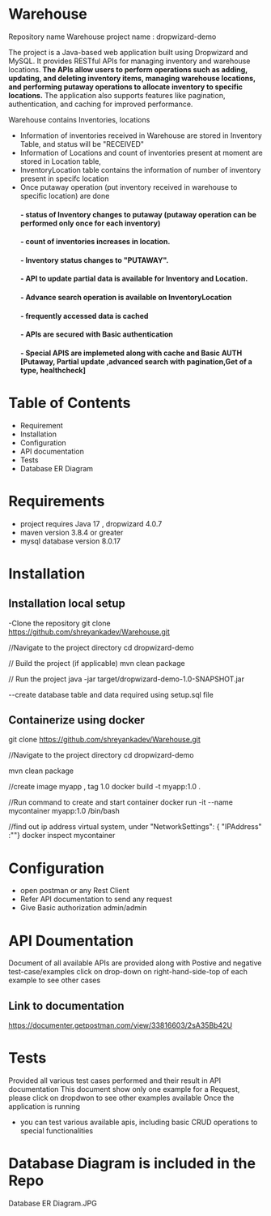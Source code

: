 # Warehouse

Repository name Warehouse
project name : dropwizard-demo

The project is a Java-based web application built using Dropwizard and MySQL. It provides RESTful APIs for managing inventory and warehouse locations.<b> The APIs allow users to perform operations such as adding, updating, and deleting inventory items, managing warehouse locations, and performing putaway operations to allocate inventory to specific locations.</b> The application also supports features like pagination, authentication, and caching for improved performance.

Warehouse contains Inventories, locations
 - Information of inventories received in Warehouse are stored  in Inventory Table, and status will be "RECEIVED"
 - Information of Locations and count of inventories present at moment are stored in Location table, 
 - InventoryLocation table contains the information of number of inventory present in specifc location
 - Once putaway operation (put inventory received in warehouse to specific location) are done
     #### -  status of Inventory changes to putaway (putaway operation can be performed only once for each inventory)
     #### -  count of inventories increases in location.
     #### -  Inventory status changes to "PUTAWAY".
     #### -  API to update partial data is available for Inventory and Location.
     #### -  Advance search operation is available on InventoryLocation
     #### -  frequently accessed data is cached
     #### -  APIs are secured with Basic authentication
     #### -  Special APIS are implemeted along with cache and Basic AUTH [Putaway, Partial update ,advanced search with pagination,Get of a type, healthcheck] 
   



# Table of Contents
- Requirement
- Installation
- Configuration
- API documentation
- Tests
- Database ER Diagram
# Requirements
- project requires Java 17 , dropwizard 4.0.7
- maven version 3.8.4 or greater
- mysql database version 8.0.17
# Installation

## Installation local setup

-Clone the repository
git clone https://github.com/shreyankadev/Warehouse.git

//Navigate to the project directory
cd dropwizard-demo

// Build the project (if applicable)
mvn clean package

// Run the project
java -jar target/dropwizard-demo-1.0-SNAPSHOT.jar

--create database table and data required using setup.sql file

## Containerize using docker

git clone https://github.com/shreyankadev/Warehouse.git

//Navigate to the project directory
cd dropwizard-demo

mvn clean package

//create image myapp , tag 1.0
docker build -t myapp:1.0 .

//Run command to create and start container
docker run -it --name mycontainer myapp:1.0 /bin/bash

//find out ip address virtual system, under "NetworkSettings": { "IPAddress" :""}
docker inspect mycontainer

# Configuration

- open postman or any Rest Client
- Refer API documentation to send any request
- Give Basic authorization admin/admin

# API Doumentation

Document of all available APIs are provided along with Postive and negative test-case/examples
click on drop-down on right-hand-side-top of each example to see other cases

## Link to documentation
https://documenter.getpostman.com/view/33816603/2sA35Bb42U

# Tests

Provided all various test cases performed and their result in API documentation
This document show only one example for a Request, please click on dropdwon to see other examples available
Once the application is running
- you can test various available apis, including basic CRUD operations to special functionalities
# Database Diagram is included in the Repo
Database ER Diagram.JPG


